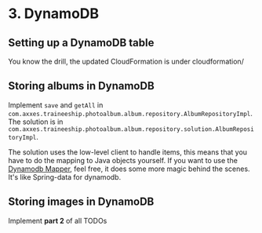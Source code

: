 # 3. DynamoDB

## Setting up a DynamoDB table
You know the drill, the updated CloudFormation is under cloudformation/

## Storing albums in DynamoDB
Implement `save` and `getAll` in `com.axxes.traineeship.photoalbum.album.repository.AlbumRepositoryImpl`.
The solution is in `com.axxes.traineeship.photoalbum.album.repository.solution.AlbumRepositoryImpl`. 

The solution uses the low-level client to handle items, this means that you have to do the mapping to Java objects yourself.
If you want to use the [Dynamodb Mapper](https://docs.aws.amazon.com/amazondynamodb/latest/developerguide/DynamoDBMapper.html),
feel free, it does some more magic behind the scenes. It's like Spring-data for dynamodb.

## Storing images in DynamoDB
Implement **part 2** of all TODOs
